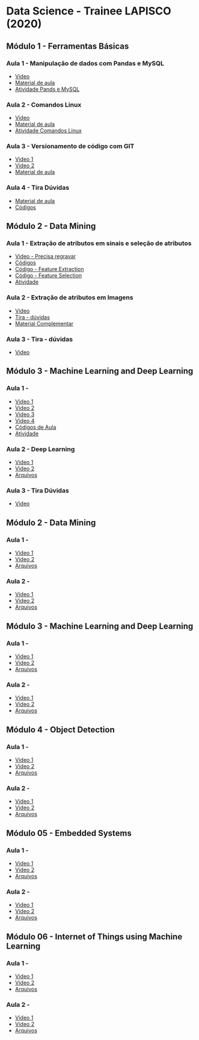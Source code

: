 # Data Science - Trainee LAPISCO (2020)

## Módulo 1 - Ferramentas Básicas
### Aula 1 - Manipulação de dados com Pandas e MySQL
* [Video]( https://youtu.be/W_ifpWMY8g4 )
* [Material de aula](https://github.com/reboucasfilhopedropedrosa/DataScienceTraineeLAPISCO/blob/9a51bfda00aeb4e3a233e1408aaaacc9cc329657/Arquivos%20-%20Módulo%201/Manipulação%20de%20dados%20-%20Pandas%20e%20MySQL.pdf)      
* [Atividade Pands e MySQL](https://github.com/reboucasfilhopedropedrosa/DataScienceTraineeLAPISCO/blob/daea9af9a45ceed680496983e1fb3d8b2c1845f6/Arquivos%20-%20Mo%CC%81dulo%201/1%20-%20manipula%C3%A7%C3%A3o_de_dados.pdf)

### Aula 2 - Comandos Linux 
* [Video]( https://youtu.be/fVW-5VPd1SE )
* [Material de aula](https://github.com/reboucasfilhopedropedrosa/DataScienceTraineeLAPISCO/blob/daea9af9a45ceed680496983e1fb3d8b2c1845f6/Arquivos%20-%20Mo%CC%81dulo%201/Aula%20Traineer%20-%20Comandos%20Linux.pdf)
* [ Atividade Comandos Linux ]( https://github.com/reboucasfilhopedropedrosa/DataScienceTraineeLAPISCO/blob/9a51bfda00aeb4e3a233e1408aaaacc9cc329657/Arquivos%20-%20Mo%CC%81dulo%201/2%20-%20Comandos_Linux.pdf ) 

### Aula 3 - Versionamento de código com GIT
* [Video 1]( https://youtu.be/a8kj7CQnL1I )
* [Video 2]( https://youtu.be/N9DyDjxAAtI )
* [Material de aula]( https://github.com/reboucasfilhopedropedrosa/DataScienceTraineeLAPISCO/blob/9a51bfda00aeb4e3a233e1408aaaacc9cc329657/Arquivos%20-%20Mo%CC%81dulo%201/Aula%20Trainee%20-%20Sistema%20de%20Versionamento%20GIT.pdf )

### Aula 4 - Tira Dúvidas
* [Material de aula]( https://github.com/reboucasfilhopedropedrosa/DataScienceTraineeLAPISCO/blob/22f09a326efddba3dcc725097d8ac8119e00c98a/Arquivos%20-%20Mo%CC%81dulo%201/Aula.ipynb )
* [Códigos]( https://github.com/reboucasfilhopedropedrosa/DataScienceTraineeLAPISCO/blob/22f09a326efddba3dcc725097d8ac8119e00c98a/Arquivos%20-%20Mo%CC%81dulo%201/notebook2script.py )

## Módulo 2 - Data Mining

### Aula 1 - Extração de atributos em sinais e seleção de atributos
* [Video - Precisa regravar]()
* [Códigos]( https://github.com/lapisco/Data_Science_Trainee_Program/tree/master/Module_2 )
* [Código - Feature Extraction]( https://github.com/navarmn/feature_extraction_signal?authuser=0 )
* [Código - Feature Selection]( https://github.com/navarmn/feature_selection_framework?authuser=0 )
* [Atividade]( https://github.com/lapisco/Data_Science_Trainee_Program/blob/master/Module_2/feature_extraction_and_feature_selection/Atividades.ipynb )

### Aula 2 - Extração de atributos em Imagens
* [Video](https://youtu.be/Rgqf6oTlElo)
* [Tira - dúvidas ](https://youtu.be/acxuyzGvhSo)
* [Material Complementar]( https://github.com/reboucasfilhopedropedrosa/DataScienceTraineeLAPISCO/tree/7a3e2a73559db1c634b6f2b9b8499e528d76b270/Arquivos%20-%20Mo%CC%81dulo%202)

### Aula 3 - Tira - dúvidas
* [Video](https://youtu.be/acxuyzGvhSo)



## Módulo 3 - Machine Learning and Deep Learning

### Aula 1 - 
* [Video 1](https://youtu.be/LK1C9uVgi4o)
* [Video 2](https://youtu.be/R8sxOa57U6A)
* [Video 3](https://youtu.be/kJXgWlvjUE4)
* [Video 4](https://youtu.be/VrQ39S6ZzU0)
* [Códigos de Aula]( https://github.com/lapisco/machine_learning_course/blob/master/ml.ipynb )
* [Atividade]( https://github.com/lapisco/machine_learning_course/blob/master/exercise/Atividades.ipynb)

### Aula 2 - Deep Learning 
* [Video 1](https://youtu.be/Kw74ewWdZ9w)
* [Video 2](https://youtu.be/NLyPcnuiJqA)
* [Arquivos]( https://github.com/reboucasfilhopedropedrosa/DataScienceTraineeLAPISCO/tree/d804072c766453fa5c2d64143e1ef5ddabf771b5/Arquivos%20-%20Mo%CC%81dulo%203 )

### Aula 3 - Tira Dúvidas
* [Video]( https://youtu.be/NeCjnNGar6U )

## Módulo 2 - Data Mining

### Aula 1 - 
* [Video 1]()
* [Video 2]()
* [Arquivos](  )

### Aula 2 - 
* [Video 1]()
* [Video 2]()
* [Arquivos](  )



## Módulo 3 - Machine Learning and Deep Learning

### Aula 1 - 
* [Video 1]()
* [Video 2]()
* [Arquivos](  )

### Aula 2 - 
* [Video 1]()
* [Video 2]()
* [Arquivos](  )


## Módulo 4 - Object Detection

### Aula 1 - 
* [Video 1]()
* [Video 2]()
* [Arquivos](  )

### Aula 2 - 
* [Video 1]()
* [Video 2]()
* [Arquivos](  )


## Módulo 05 - Embedded Systems

### Aula 1 - 
* [Video 1]()
* [Video 2]()
* [Arquivos](  )

### Aula 2 - 
* [Video 1]()
* [Video 2]()
* [Arquivos](  )


## Módulo 06 - Internet of Things using Machine Learning

### Aula 1 - 
* [Video 1]()
* [Video 2]()
* [Arquivos](  )

### Aula 2 - 
* [Video 1]()
* [Video 2]()
* [Arquivos](  )
